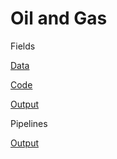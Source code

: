 # Oil and Gas 

Fields

[Data](https://github.com/alexis-ribal/giant-oil-and-gas-field-discoveries/)

[Code](oilgas.py)

[Output](oilgas-out.html)

Pipelines

[Output](pipelines.html)

